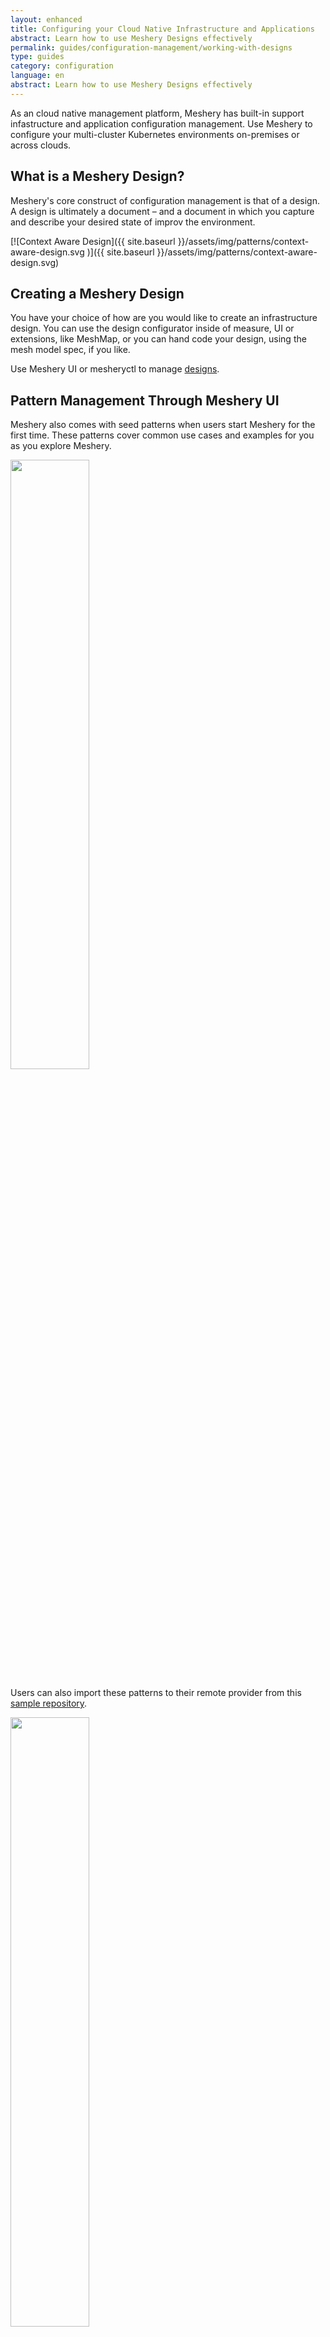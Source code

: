 ```yaml
---
layout: enhanced
title: Configuring your Cloud Native Infrastructure and Applications
abstract: Learn how to use Meshery Designs effectively
permalink: guides/configuration-management/working-with-designs
type: guides
category: configuration
language: en
abstract: Learn how to use Meshery Designs effectively
---
```


As an cloud native management platform, Meshery has built-in support infastructure and application configuration management. Use Meshery to configure your multi-cluster Kubernetes environments on-premises or across clouds.

## What is a Meshery Design?

Meshery's core construct of configuration management is that of a design. A design is ultimately a document – and a document in which you capture and describe your desired state of improv the environment.

[![Context Aware Design]({{ site.baseurl }}/assets/img/patterns/context-aware-design.svg
)]({{ site.baseurl }}/assets/img/patterns/context-aware-design.svg)

## Creating a Meshery Design

You have your choice of how are you would like to create an infrastructure design. You can use the design configurator inside of measure, UI or extensions, like MeshMap, or you can hand code your design, using the mesh model spec, if you like.
 
Use Meshery UI or mesheryctl to manage [designs](../tasks/patterns.md).

## Pattern Management Through Meshery UI

Meshery also comes with seed patterns when users start Meshery for the first time. These patterns cover common use cases and examples for you as you explore Meshery.

<img src="{{ site.baseurl }}/assets/img/configuration-management/meshery-patterns.png" width="50%" />

Users can also import these patterns to their remote provider from this [sample repository](https://github.com/service-mesh-patterns/service-mesh-patterns/tree/master/samples).

<img src="{{ site.baseurl }}/assets/img/configuration-management/pattern-import.png" width="50%" />

Once these patterns are imported, you can then edit these patterns or use the pattern configurator to configure them according to your requirements.

<img src="{{ site.baseurl }}/assets/img/configuration-management/pattern-configure-button.png" width="50%" />

<img src="{{ site.baseurl }}/assets/img/configuration-management/pattern-configure.png" width="50%" />

## Pattern Management Through Meshery CLI

You can also manage cloud native patterns through Meshery's CLI, mesheryctl.

The `mesheryctl pattern` subcommand lets you import and apply patterns to your cluster.

For example, if you have your pattern written in a file say, `istio-bookinfo.yaml` which deploys Istio service mesh and onboards the BookInfo app on Istio, you can use mesheryctl to apply this pattern as shown below:

```
mesheryctl pattern apply -f istio-bookinfo.yaml
```

If you already have a pattern imported into Meshery, you can apply the pattern by name.

```
mesheryctl pattern apply BookInfoApp
```

This will apply the pattern BookInfoApp, which has already been imported into Meshery.

See [mesheryctl pattern subcommand section](../reference/mesheryctl/#cloud-native-pattern-configuration-and-management) for more details on the `pattern` subcommand.

## WASM Filters

Meshery can be used for managing WebAssembly Filters through the UI or the CLI.

### Filter Management Through Meshery UI

Like patterns, Meshery also comes with some sample WebAssembly Filters for you to experiment.

<img src="{{ site.baseurl }}/assets/img/configuration-management/meshery-filters.png" width="50%" />

You can also import these filters manually to your provider from the [wasm-filters](https://github.com/layer5io/wasm-filters) repo.

Meshery's sample application [ImageHub]({{ site.baseurl }}/guides/infrastructure-management/deploying-sample-apps) will let you test out configuring these filters out-of-the-box.

You can onboard ImageHub to an installed service mesh as shown below.

<img src="{{ site.baseurl }}/assets/img/configuration-management/image-hub.png" width="50%" />

### Filter Management Through Meshery CLI

You can also manage WASM filters through Meshery's CLI, mesheryctl.

The `mesheryctl filter` command lets you import and configure WebAssembly filters.

For example,

```
mesheryctl exp filter apply -f metrics_collector_bg.wasm
```

If you already have a filter imported into Meshery, you can configure the filter by name.

```
mesheryctl exp filter apply metrics_collector_bg
```

## Applications

Meshery can also manage your Kubernetes applications and deploy them to any of your connected kubernetes cluster.

### Managing Applications Through Meshery UI

Meshery has a set of [sample applications]({{ site.baseurl }}/guides/infrastructure-management/deploying-sample-apps) which you can use to quickly test out your deployment.

<img src="{{ site.baseurl }}/assets/img/configuration-management/meshery-applications-seeded.png" width="50%" />

You can also bring in your own applications by uploading it from filesystem or importing it from a URL.

<img src="{{ site.baseurl }}/assets/img/configuration-management/meshery-applications.png" width="50%" />

The application files can be described in following formats:
- Kubernetes manifest
- Meshery Design
- Helm charts
- Docker Compose Apps

You can also run the same application on multiple connected kubernetes clusters and compare the performance. See [Performance Management with Meshery]({{ site.baseurl }}/guides/performance-management/performance-management) for more details.

### Managing Applications Through Meshery CLI

The `mesheryctl app` subcommand lets you manage your custom application workloads with Meshery.

You can onboard/offboard applications from your mesh as shown in the example below.

```
mesheryctl app onboard imagehub.yaml
```

```
mesheryctl app offboard imagehub.yaml
```
